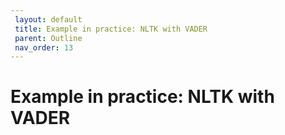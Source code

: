 ```yaml
---
 layout: default
 title: Example in practice: NLTK with VADER
 parent: Outline
 nav_order: 13
---
```

# Example in practice: NLTK with VADER





